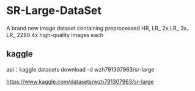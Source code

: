 # SR-Large-DataSet
A brand new image dataset containing preprocessed HR, LR_ 2x,LR_ 3x，LR_ 2290 4x high-quality images each

## kaggle
 api：kaggle datasets download -d wzh791307963/sr-large
 
 https://www.kaggle.com/datasets/wzh791307963/sr-large

